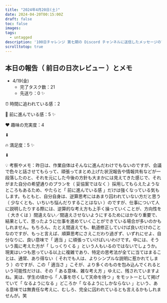 ```yaml
---
title: "2024年4月20日(土)"
date: 2024-04-20T00:15:00Z
draft: false
toc: false
images:
tags: 
  - untagged
description: '100日チャレンジ 第七期の Discord チャンネルに送信したメッセージのアーカイブ'
scrolltotop: true
---
```


## 本日の報告（ 前日の日次レビュー ）とメモ

- 4/19(金)
  - 完了タスク数：21
  - 先送り：0 ✨

⏰ 時間に追われている感：2

💪 前に進んでいる感：5 ✨

❤️ 趣味の充実度：4

⬇︎

🔥 満足度：5 ✨

⬇︎

💡 考察やメモ：昨日は、作業自体はそんなに進んだわけでもないのですが、会議で色々と話させてもらって、頑張ってまとめ上げた状況報告や情報共有などが一段落したのと、それを元にした今後の方針も大まかには見えてきた感じで、それがまた自分の希望通りのプランを（ 妥協案ではなく ）採用してもらえたようなところもあるため、やたらと「 前に進んでいる感 」だけは強くなっている気もします。もともと、自分自身は、逆算思考にはあまり囚われていない方だと思う（ 少なくとも、いちいち悩んだりすることはない ）のですが、仕事について人に説明したりする際には、逆算的な考え方も上手く操っていくことが、方向性を（ 大きくは ）間違えない／間違えさせないようにするためにはかなり重要で、結果として、思ったように仕事を進めていくことができている場合が多いのかもしれません。もちろん、たとえ間違えても、軌道修正していけば良いだけのことなのですが、もっと言えば、順算思考にさえこだわり過ぎず、いずれにせよ、自分なりに、良い意味で「 適当 」に頑張っていけばいいわけです。中には、そういう風に考えた方が「 しっくりくる 」という人もいるのではないでしょうか。現実はいつも思っている以上に複雑であり、特定の思考法が全てに当てはまることは、通常、あり得ない（ それでも人は、よりシンプルな説明に惹かれてしまう ）のですが、この「 適当さ 」こそが、より多くのものを包み込んでくれるという可能性だけは、その「 ある意味、雑な考え方 」ゆえに、残されていますよね。実は、学生の頃から「 人事を尽くして天命を待つ 」をモットーとして掲げていて「 なるようになる 」どころか「 なるようにしかならない 」という、ある意味では無責任な考えに、むしろ、完全に囚われているとも言えるかもしれませんが。笑
